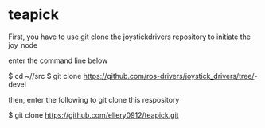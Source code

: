 # teapick

First, you have to use git clone the joystickdrivers repository to initiate the joy_node

enter the command line below

$ cd ~/<your workspace>/src
$ git clone https://github.com/ros-drivers/joystick_drivers/tree/<ros version>-devel

then, enter the following to git clone this respository

$ git clone https://github.com/ellery0912/teapick.git

